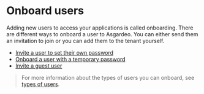 # Onboard users

Adding new users to access your applications is called onboarding. There are different ways to onboard a user to Asgardeo. You can either send them an invitation to join or you can add them to the tenant yourself. 

- [Invite a user to set their own password](../tenant/invite-user-to-set-password.md)
- [Onboard a user with a temporary password](../tenant/onboard-user-with-password.md)
- [Invite a guest user](../tenant/invite-guest-user.md)

> For more information about the types of users you can onboard, see [types of users](../concepts/user-mgt/user-types.md).
